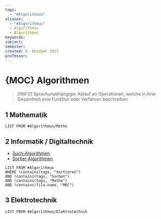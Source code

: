 ```yaml
---
tags:
  - "#Algorithmus"
aliases:
  - "#Algorithmus"
  - Algorithmus
  - Algorithmen
keywords: 
subject: 
semester: 
created: 9. Oktober 2023
professor:
---
```

 

# {MOC} Algorithmen

> [!INFO] Sprachunabhängiger Ablauf an Operationen, welche in ihrer Gesamtheit eine Funktion oder Verfahren beschreiben 

## 1	Mathematik

```dataview
LIST FROM #Algorithmus/Mathe 
```

## 2 Informatik / Digitaltechnik

- [Such-Algorithmen](DS-Algo/{MOC}%20Suchen.md)
- [Sortier-Algorithmen](DS-Algo/{MOC}%20Sortieren.md)

```dataview
LIST FROM #Algorithmus 
WHERE !contains(tags, "Sortieren")
AND !contains(tags, "Suchen")
AND !contains(tags, "Mathe")
AND !contains(file.name, "MOC")
```

## 3 Elektrotechnik

```dataview
LIST FROM #Algorithmus/Elektrotechnik 
```